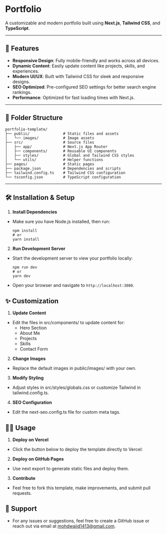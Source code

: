 # Portfolio 

A customizable and modern portfolio  built using **Next.js**, **Tailwind CSS**, and **TypeScript**. 

---

## 🚀 Features

- **Responsive Design**: Fully mobile-friendly and works across all devices.
- **Dynamic Content**: Easily update content like projects, skills, and experiences.
- **Modern UI/UX**: Built with Tailwind CSS for sleek and responsive designs.
- **SEO Optimized**: Pre-configured SEO settings for better search engine rankings.
- **Performance**: Optimized for fast loading times with Next.js.

---

## 📂 Folder Structure
  ```
  portfolio-template/
  ├── public/               # Static files and assets
  │   └── images/           # Image assets
  ├── src/                  # Source files
  │   ├── app/              # Next.js App Router
  │   ├── components/       # Reusable UI components
  │   ├── styles/           # Global and Tailwind CSS styles
  │   └── utils/            # Helper functions
  ├── pages/                # Static pages
  ├── package.json          # Dependencies and scripts
  ├── tailwind.config.ts    # Tailwind CSS configuration
  └── tsconfig.json         # TypeScript configuration
  ```


---

## 🛠️ Installation & Setup


1. **Install Dependencies**
- Make sure you have Node.js installed, then run:

  ```
  npm install
  # or
  yarn install
  ```
  
2. **Run Development Server**
- Start the development server to view your portfolio locally:

  ```
  npm run dev
  # or
  yarn dev
  ```
  
- Open your browser and navigate to `http://localhost:3000`.

## ✨ Customization
1. **Update Content**
- Edit the files in src/components/ to update content for:
  - Hero Section
  - About Me
  - Projects
  - Skills
  - Contact Form
2. **Change Images**
- Replace the default images in public/images/ with your own.
3. **Modify Styling**
- Adjust styles in src/styles/globals.css or customize Tailwind in tailwind.config.ts.
4. **SEO Configuration**
- Edit the next-seo.config.ts file for custom meta tags.

## 🧑‍💻 Usage
1. **Deploy on Vercel**
- Click the button below to deploy the template directly to Vercel:
2. **Deploy on GitHub Pages**
- Use next export to generate static files and deploy them.
3. **Contribute**
- Feel free to fork this template, make improvements, and submit pull requests.

## 📧 Support
- For any issues or suggestions, feel free to create a GitHub issue or reach out via email at mohdwajid1413@gmail.com.



